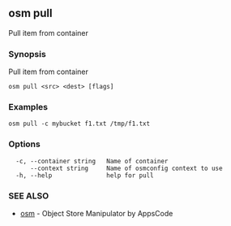## osm pull

Pull item from container

### Synopsis


Pull item from container

```
osm pull <src> <dest> [flags]
```

### Examples

```
osm pull -c mybucket f1.txt /tmp/f1.txt
```

### Options

```
  -c, --container string   Name of container
      --context string     Name of osmconfig context to use
  -h, --help               help for pull
```

### SEE ALSO
* [osm](osm.md)	 - Object Store Manipulator by AppsCode


